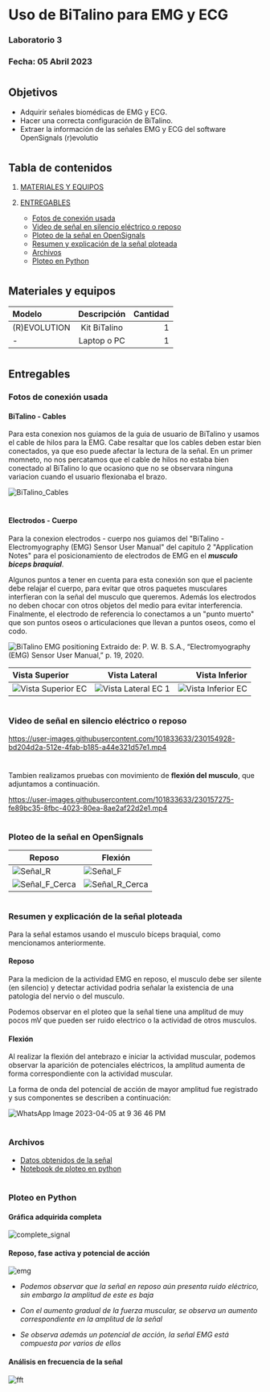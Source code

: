 # Uso de BiTalino para EMG y ECG

### Laboratorio 3

### Fecha: 05 Abril 2023

#
## Objetivos
* Adquirir señales biomédicas de EMG y ECG.
* Hacer una correcta configuración de BiTalino.
* Extraer la información de las señales EMG y ECG del software OpenSignals (r)evolutio

#

## Tabla de contenidos

1. [MATERIALES Y EQUIPOS](https://github.com/EduMV/ISB-G3/main/Documentaci%C3%B3n/N3%20BiTalino/Lab3.md#materiales-y-equipos)

2. [ENTREGABLES](https://github.com/EduMV/ISB-G3/main/Documentaci%C3%B3n/N3%20BiTalino/Lab3.md#entregables)

    * [Fotos de conexión usada](https://github.com/EduMV/ISB-G3/main/Documentaci%C3%B3n/N3%20BiTalino/Lab3.md#fotos-de-conexi%C3%B3n-usada)
    * [Video de señal en silencio eléctrico o reposo](https://github.com/EduMV/ISB-G3/main/Documentaci%C3%B3n/N3%20BiTalino/Lab3.md#video-de-se%C3%B1al-en-silencio-el%C3%A9ctrico-o-reposo)
    * [Ploteo de la señal en OpenSignals](https://github.com/EduMV/ISB-G3/main/Documentaci%C3%B3n/N3%20BiTalino/Lab3.md#ploteo-de-la-se%C3%B1al-en-opensignals)
    * [Resumen y explicación de la señal ploteada](https://github.com/EduMV/ISB-G3/main/Documentaci%C3%B3n/N3%20BiTalino/Lab3.md#resumen-y-explicaci%C3%B3n-de-la-se%C3%B1al-ploteada)
    * [Archivos](https://github.com/EduMV/ISB-G3/main/Documentaci%C3%B3n/N3%20BiTalino/Lab3.md#archivo-de-los-datos-de-la-se%C3%B1al-ploteada)
    * [Ploteo en Python](https://github.com/EduMV/ISB-G3/main/Documentaci%C3%B3n/N3%20BiTalino/Lab3.md#ploteo-en-python)

#
## Materiales y equipos

| Modelo | Descripción | Cantidad |
| :---         |     :---:      |          ---: |
| (R)EVOLUTION   | Kit BiTalino     | 1    |
| -     | Laptop o PC       | 1      |

#
## Entregables


### Fotos de conexión usada

#### BiTalino - Cables
Para esta conexion nos guiamos de la guia de usuario de BiTalino y usamos el cable de hilos para la EMG.
Cabe resaltar que los cables deben estar bien conectados, ya que eso puede afectar la lectura de la señal. En un primer momneto, no nos percatamos que el cable de hilos no estaba bien conectado al BiTalino lo que ocasiono que no se observara ninguna variacion cuando el usuario flexionaba el brazo.

![BiTalino_Cables](https://user-images.githubusercontent.com/101833633/230154500-41b3b224-94dd-451f-acdf-21d5016db301.jpg)

#
#### Electrodos - Cuerpo
Para la conexion electrodos - cuerpo nos guiamos del "BiTalino - Electromyography (EMG) Sensor User Manual" del capitulo 2 "Application Notes" para el posicionamiento de electrodos de EMG en el ***musculo biceps braquial***.

Algunos puntos a tener en cuenta para esta conexión son que el paciente debe relajar el cuerpo, para evitar que otros paquetes musculares interfieran con la señal del musculo que queremos. Además los electrodos no deben chocar con otros objetos del medio para evitar interferencia.
Finalmente, el electrodo de referencia lo conectamos a un "punto muerto" que son puntos oseos o articulaciones que llevan a puntos oseos, como el codo.

![BiTalino EMG positioning](https://user-images.githubusercontent.com/101833633/230150043-aaa692d3-2491-48af-9c2a-a407265479c9.png)
      Extraido de: P. W. B. S.A., “Electromyography (EMG) Sensor User Manual,” p. 19, 2020.


|   Vista Superior | Vista Lateral | Vista Inferior |
| :---         |     :---:      |          ---: |
|  ![Vista Superior EC](https://user-images.githubusercontent.com/101833633/230156288-009943e3-3f63-4313-95ec-763d77b7698f.jpg)  |    ![Vista Lateral EC 1](https://user-images.githubusercontent.com/101833633/230159803-535ae53d-0d39-47d5-94a3-ede9b937d791.jpg)  | ![Vista Inferior EC](https://user-images.githubusercontent.com/101833633/230152224-b7e9eff4-c24e-4a49-a534-36e7bd36999c.jpg)
    


#
### Video de señal en silencio eléctrico o reposo
https://user-images.githubusercontent.com/101833633/230154928-bd204d2a-512e-4fab-b185-a44e321d57e1.mp4


#
Tambien realizamos pruebas con movimiento de **flexión del musculo**, que adjuntamos a continuación.

https://user-images.githubusercontent.com/101833633/230157275-fe89bc35-8fbc-4023-80ea-8ae2af22d2e1.mp4



#
### Ploteo de la señal en OpenSignals
| Reposo             | Flexión                                              |
| ----------------- | ------------------------------------------------------------------ |
| ![Señal_R](https://user-images.githubusercontent.com/101833633/230158425-db118e18-542d-4abc-932c-cfc610b1e3aa.jpg) | ![Señal_F](https://user-images.githubusercontent.com/101833633/230158740-4b5261ed-487f-4525-b1f4-98da88abd7ed.jpg) |
| ![Señal_F_Cerca](https://user-images.githubusercontent.com/101833633/230159110-87fb82a1-cbe6-48ad-80ad-2950d67c7295.jpg) | ![Señal_R_Cerca](https://user-images.githubusercontent.com/101833633/230159070-8c4fa2b6-b52c-402a-b606-9de3d2ead65d.jpg) | 
   
   
#
### Resumen y explicación de la señal ploteada

Para la señal estamos usando el musculo bíceps braquial, como mencionamos anteriormente.


#### Reposo
Para la medicion de la actividad EMG en reposo, el  musculo debe ser silente (en silencio) y detectar actividad podria señalar la existencia de una patologia del nervio o del musculo.

Podemos observar en el ploteo que la señal tiene una amplitud de muy pocos mV que pueden ser ruido electrico o la actividad de otros musculos.

#### Flexión
Al realizar la flexión del antebrazo e iniciar la actividad muscular, podemos observar la aparición de potenciales eléctricos, la amplitud aumenta de forma correspondiente con la actividad muscular.

La forma de onda del potencial de acción de mayor amplitud fue registrado y sus componentes se describen a continuación:

![WhatsApp Image 2023-04-05 at 9 36 46 PM](https://user-images.githubusercontent.com/86316349/230261594-b771fb3a-1f04-4de7-8494-a53862ff275b.jpeg)

#
### Archivos

- [Datos obtenidos de la señal](https://github.com/EduMV/ISB-G3/blob/ad17b5a342c4a4dc006ea6a5e3606c01a9957bbf/Documentaci%C3%B3n/L3_BiTalino/Se%C3%B1al%20en%20formato%20txt/signal_emg.txt)
- [Notebook de ploteo en python](https://github.com/EduMV/ISB-G3/blob/ad17b5a342c4a4dc006ea6a5e3606c01a9957bbf/Software/L3_BiTalino/lectura_se%C3%B1al.ipynb)

#
### Ploteo en Python
#### Gráfica adquirida completa
![complete_signal](https://user-images.githubusercontent.com/86316349/230258967-1a80a539-b3fc-4fca-be03-8b9d22786080.png)
#### Reposo, fase activa y potencial de acción
![emg](https://user-images.githubusercontent.com/86316349/230259118-b1795785-6214-4c7b-8c9e-5de9e32773a8.png)

- *Podemos observar que la señal en reposo aún presenta ruido eléctrico, sin embargo la amplitud de este es baja*

- *Con el aumento gradual de la fuerza muscular, se observa un aumento correspondiente en la amplitud de la señal*

- *Se observa además un potencial de acción, la señal EMG está compuesta por varios de ellos*

#### Análisis en frecuencia de la señal
![fft](https://user-images.githubusercontent.com/86316349/230259150-ca063181-1f26-404f-a6c6-ab62eedd2dcf.png)


